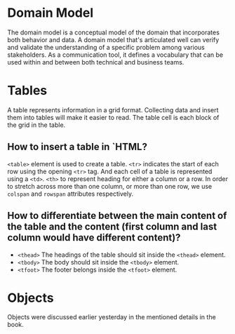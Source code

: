 
# Domain Model 
The domain model is a conceptual model of the domain that incorporates both behavior and data. A domain model that's articulated well can verify and validate the understanding of a specific problem among various stakeholders. As a communication tool, it defines a vocabulary that can be used within and between both technical and business teams. 

# Tables 
A table represents information in a grid format. Collecting data and insert them into tables will make it easier to read. The table cell is each block of the grid in the table. 

## How to insert a table in `HTML? 
`<table>`  element is used to create a table. `<tr>` indicates the start of each row using the opening `<tr>` tag.  And each cell of a table is represented using a `<td>`. `<th>` to represent heading for either a column or a row. In order to stretch across more than one column, or more than one row, we use `colspan`  and `rowspan` attributes respectively. 

## How to differentiate between the main content of the table and the content (first column and last column would have different content)?

* `<thead>` The headings of the table should sit inside the `<thead>` element. 
* `<tbody>` The body should sit inside the `<tbody>` element. 
* `<tfoot>` The footer belongs inside the `<tfoot>` element.

# Objects 
Objects were discussed earlier yesterday in the mentioned details in the book. 



